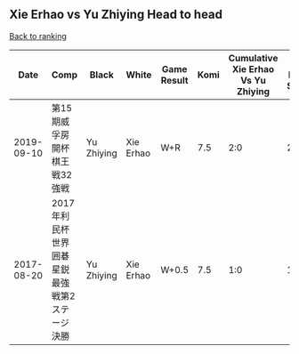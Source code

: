 ## Xie Erhao vs Yu Zhiying Head to head

[Back to ranking](../../index.md)




| **Date** | **Comp** | **Black** | **White** | **Game Result** | **Komi** | **Cumulative Xie Erhao Vs Yu Zhiying** | **Xie Erhao Streak** | **Yu Zhiying Streak** | 
| --- | --- | --- | --- | --- | --- | --- | --- | --- |
| 2019-09-10 | 第15期威孚房開杯棋王戦32強戦 | Yu Zhiying | Xie Erhao | W+R | 7.5 | 2:0 | 2 | 0 | 
| 2017-08-20 | 2017年利民杯世界囲碁星鋭最強戦第2ステージ決勝 | Yu Zhiying | Xie Erhao | W+0.5 | 7.5 | 1:0 | 1 | 0 |




